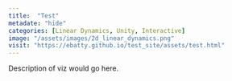 ```yaml
---
title:  "Test"
metadate: "hide"
categories: [Linear Dynamics, Unity, Interactive]
image: "/assets/images/2d_linear_dynamics.png"
visit: "https://ebatty.github.io/test_site/assets/test.html"
---
```

Description of viz would go here. 
